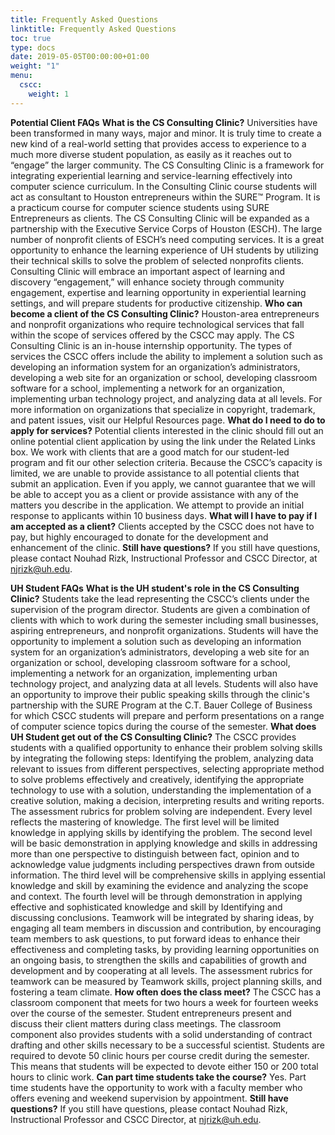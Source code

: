 ```yaml
---
title: Frequently Asked Questions
linktitle: Frequently Asked Questions
toc: true
type: docs
date: 2019-05-05T00:00:00+01:00
weight: "1"
menu:
  cscc:
    weight: 1
---
```

**Potential Client FAQs**
**What is the CS Consulting Clinic?** 
Universities have been transformed in many ways, major and minor. It is truly time to create a new kind of a real-world setting that provides access to experience to a much more diverse student population, as easily as it reaches out to “engage” the larger community.
The CS Consulting Clinic is a framework for integrating experiential learning and service-learning effectively into computer science curriculum. In the Consulting Clinic course students will act as consultant to Houston entrepreneurs within the SURE™ Program. It is a practicum course for computer science students using SURE Entrepreneurs as clients.
The CS Consulting Clinic will be expanded as a partnership with the Executive Service Corps of Houston (ESCH). The large number of nonprofit clients of ESCH’s need computing services. It is a great opportunity to enhance the learning experience of UH students by utilizing their technical skills to solve the problem of selected nonprofits clients.
Consulting Clinic will embrace an important aspect of learning and discovery “engagement,” will enhance society through community engagement, expertise and learning opportunity in experiential learning settings, and will prepare students for productive citizenship.
**Who can become a client of the CS Consulting Clinic?**
Houston-area entrepreneurs and nonprofit organizations who require technological services that fall within the scope of services offered by the CSCC may apply. 
The CS Consulting Clinic is an in-house internship opportunity. The types of services the CSCC offers include the ability to implement a solution such as developing an information system for an organization’s administrators, developing a web site for an organization or school, developing classroom software for a school, implementing a network for an organization, implementing urban technology project, and analyzing data at all levels.
For more information on organizations that specialize in copyright, trademark, and patent issues, visit our Helpful Resources page. 
**What do I need to do to apply for services?**
Potential clients interested in the clinic should fill out an online potential client application by using the link under the Related Links box. 
We work with clients that are a good match for our student-led program and fit our other selection criteria. Because the CSCC’s capacity is limited, we are unable to provide assistance to all potential clients that submit an application. Even if you apply, we cannot guarantee that we will be able to accept you as a client or provide assistance with any of the matters you describe in the application. 
We attempt to provide an initial response to applicants within 10 business days. 
**What will I have to pay if I am accepted as a client?**
Clients accepted by the CSCC does not have to pay, but highly encouraged to donate for the development and enhancement of the clinic.
**Still have questions?**
If you still have questions, please contact Nouhad Rizk, Instructional Professor and CSCC Director, at njrizk@uh.edu.

**UH Student FAQs**
**What is the UH student's role in the CS Consulting Clinic?**
Students take the lead representing the CSCC’s clients under the supervision of the program director. Students are given a combination of clients with which to work during the semester including small businesses, aspiring entrepreneurs, and nonprofit organizations. Students will have the opportunity to  implement a solution such as developing an information system for an organization’s administrators, developing a web site for an organization or school, developing classroom software for a school, implementing a network for an organization, implementing urban technology project, and analyzing data at all levels.
Students will also have an opportunity to improve their public speaking skills through the clinic's partnership with the SURE Program at the C.T. Bauer College of Business for which CSCC students will prepare and perform presentations on a range of computer science topics during the course of the semester.
**What does UH Student get out of the CS Consulting Clinic?**
The CSCC provides students with a qualified opportunity to enhance their problem solving skills by integrating the following  steps: Identifying the problem, analyzing data relevant to issues from different perspectives, selecting appropriate method to solve problems effectively and creatively, identifying the appropriate technology to use with a solution, understanding the implementation of a creative solution, making a decision, interpreting results and writing reports.
The assessment rubrics for problem solving are independent. Every level reflects the mastering of knowledge. The first level will be limited knowledge in applying skills by identifying the problem. The second level will be basic demonstration in applying knowledge and skills in addressing more than one perspective to distinguish between fact, opinion and to acknowledge value judgments including perspectives drawn from outside information. The third level will be comprehensive skills in applying essential knowledge and skill by examining the evidence and analyzing the scope and context. The fourth level will be through demonstration in applying effective and sophisticated knowledge and skill by Identifying and discussing conclusions.
Teamwork will be integrated by sharing ideas, by engaging all team members in discussion and contribution, by encouraging team members to ask questions, to put forward ideas to enhance their effectiveness and completing tasks, by providing learning opportunities on an ongoing basis, to strengthen the skills and capabilities of growth and development and by cooperating at all levels. The assessment rubrics for teamwork can be measured by Teamwork skills, project planning skills, and fostering a team climate. 
**How often does the class meet?**
The CSCC has a classroom component that meets for two hours a week for fourteen weeks over the course of the semester. Student entrepreneurs present and discuss their client matters during class meetings. The classroom component also provides students with a solid understanding of contract drafting and other skills necessary to be a successful scientist. Students are required to devote 50 clinic hours per course credit during the semester. This means that students will be expected to devote either 150 or 200 total hours to clinic work.
**Can part time students take the course?**
Yes. Part time students have the opportunity to work with a faculty member who offers evening and weekend supervision by appointment.
**Still have questions?**
If you still have questions, please contact Nouhad Rizk, Instructional Professor and CSCC Director, at njrizk@uh.edu.
